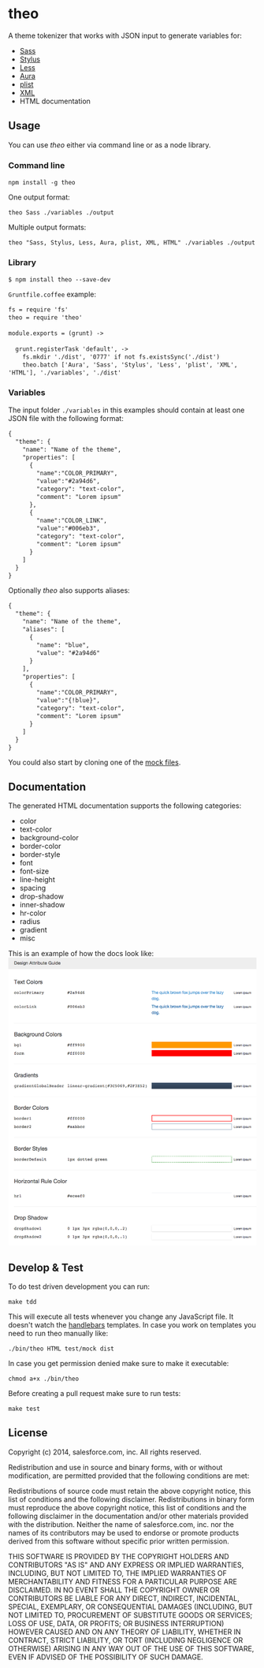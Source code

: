 theo
====

A theme tokenizer that works with JSON input to generate variables for:

- [Sass](http://sass-lang.com)
- [Stylus](http://learnboost.github.io/stylus)
- [Less](http://lesscss.org)
- [Aura](http://documentation.auraframework.org/auradocs)
- [plist](http://en.wikipedia.org/wiki/Property_list)
- [XML](http://en.wikipedia.org/wiki/XML)
- HTML documentation

## Usage

You can use _theo_ either via command line or as a node library.

### Command line

    npm install -g theo

One output format:

    theo Sass ./variables ./output

Multiple output formats:

    theo "Sass, Stylus, Less, Aura, plist, XML, HTML" ./variables ./output

### Library

    $ npm install theo --save-dev

`Gruntfile.coffee` example:

    fs = require 'fs'
    theo = require 'theo'

    module.exports = (grunt) ->

      grunt.registerTask 'default', ->
        fs.mkdir './dist', '0777' if not fs.existsSync('./dist')
        theo.batch ['Aura', 'Sass', 'Stylus', 'Less', 'plist', 'XML', 'HTML'], './variables', './dist'


### Variables

The input folder `./variables` in this examples should contain at least one JSON file with the following format:

    {
      "theme": {
        "name": "Name of the theme",
        "properties": [
          {
            "name":"COLOR_PRIMARY",
            "value":"#2a94d6",
            "category": "text-color",
            "comment": "Lorem ipsum"
          },
          {
            "name":"COLOR_LINK",
            "value":"#006eb3",
            "category": "text-color",
            "comment": "Lorem ipsum"
          }
        ]
      }
    }

Optionally _theo_ also supports aliases:

    {
      "theme": {
        "name": "Name of the theme",
        "aliases": [
          {
            "name": "blue",
            "value": "#2a94d6"
          }
        ],
        "properties": [
          {
            "name":"COLOR_PRIMARY",
            "value":"{!blue}",
            "category": "text-color",
            "comment": "Lorem ipsum"
          }
        ]
      }
    }

You could also start by cloning one of the [mock files](test/mock/s1base.json).

## Documentation

The generated HTML documentation supports the following categories:

- color
- text-color
- background-color
- border-color
- border-style
- font
- font-size
- line-height
- spacing
- drop-shadow
- inner-shadow
- hr-color
- radius
- gradient
- misc

This is an example of how the docs look like:
![Alt text](/assets/doc_example.png?raw=true "HTML Docs Example")

## Develop & Test

To do test driven development you can run:

    make tdd

This will execute all tests whenever you change any JavaScript file.
It doesn't watch the [handlebars](http://handlebarsjs.com/) templates. In case you work on templates you need to run theo manually like:

    ./bin/theo HTML test/mock dist

In case you get permission denied make sure to make it executable:

    chmod a+x ./bin/theo

Before creating a pull request make sure to run tests:

    make test

## License

Copyright (c) 2014, salesforce.com, inc. All rights reserved.

Redistribution and use in source and binary forms, with or without modification, are permitted provided that the following conditions are met:

Redistributions of source code must retain the above copyright notice, this list of conditions and the following disclaimer.
Redistributions in binary form must reproduce the above copyright notice, this list of conditions and the following disclaimer in the documentation and/or other materials provided with the distribution.
Neither the name of salesforce.com, inc. nor the names of its contributors may be used to endorse or promote products derived from this software without specific prior written permission.

THIS SOFTWARE IS PROVIDED BY THE COPYRIGHT HOLDERS AND CONTRIBUTORS "AS IS" AND ANY EXPRESS OR IMPLIED WARRANTIES, INCLUDING, BUT NOT LIMITED TO, THE IMPLIED WARRANTIES OF MERCHANTABILITY AND FITNESS FOR A PARTICULAR PURPOSE ARE DISCLAIMED. IN NO EVENT SHALL THE COPYRIGHT OWNER OR CONTRIBUTORS BE LIABLE FOR ANY DIRECT, INDIRECT, INCIDENTAL, SPECIAL, EXEMPLARY, OR CONSEQUENTIAL DAMAGES (INCLUDING, BUT NOT LIMITED TO, PROCUREMENT OF SUBSTITUTE GOODS OR SERVICES; LOSS OF USE, DATA, OR PROFITS; OR BUSINESS INTERRUPTION) HOWEVER CAUSED AND ON ANY THEORY OF LIABILITY, WHETHER IN CONTRACT, STRICT LIABILITY, OR TORT (INCLUDING NEGLIGENCE OR OTHERWISE) ARISING IN ANY WAY OUT OF THE USE OF THIS SOFTWARE, EVEN IF ADVISED OF THE POSSIBILITY OF SUCH DAMAGE.